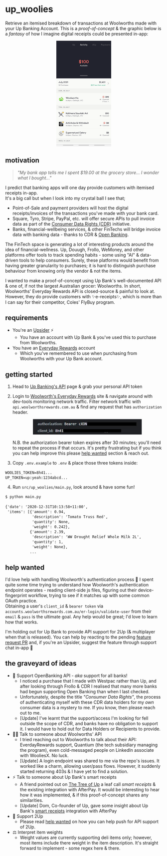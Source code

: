 # up_woolies

Retrieve an itemised breakdown of transactions at Woolworths made with your Up Banking Account. This is a
_proof-of-concept_ & the graphic below is a _fantasy_ of how I imagine digital receipts could be presented in-app:

<p align="center">
  <img src="/imgs/demo.gif" width="35%" height="35%" />
</p>

## motivation

> _"My bank app tells me I spent $19.00 at the grocery store... I wonder what I bought..."_

I predict that banking apps will one day provide customers with itemised receipts in-app.   
It's a big call but when I look into my crystal ball I see that;

* Point-of-Sale and payment providers will host the digital receipts/invoices of the transactions you've made with your
  bank card.
* Square, Tyro, Stripe, PayPal, etc. will offer secure APIs to pull invoice data as part of the
  [Consumer Data Rights (CDR)](https://www.cdr.gov.au/what-is-cdr) initiative.
* Banks, financial-wellbeing services, & other FinTechs will bridge invoice data with banking data - thanks to CDR &
  [Open Banking](https://www.ausbanking.org.au/priorities/open-banking/).

The FinTech space is generating a lot of interesting products around the idea of financial-wellness. Up, Douugh, Frollo,
WeMoney, and other platforms offer tools to track spending habits - some using "AI" & data-driven tools to help
consumers. Surely, these platforms would benefit from having greater granularity to purchases; it is hard to distinguish
purchase behaviour from knowing only the vendor & not the items.

I wanted to make a proof-of-concept using Up Bank's well-documented API & one of, if not the largest Australian grocer:
Woolworths. In short, Woolworths' Everyday Rewards API is closed-source & painful to look at. However, they do provide
customers with ✨e-receipts✨, which is more than I can say for their competitor, Coles' FlyBuy program.

## requirements

* You're an [Upsider](https://up.com.au/) ⚡
    * You have an account with Up Bank & you've used this to purchase from Woolworths.
* You have an [Everyday Rewards](https://www.woolworthsrewards.com.au/) account
    * Which you've remembered to use when purchasing from Woolworths with your Up Bank account.

## getting started

1. Head to [Up Banking's API](https://developer.up.com.au/#welcome) page & grab your personal API token
2. Login to [Woolworth's Everyday Rewards](https://www.woolworthsrewards.com.au/#login) site & navigate around with
   dev-tools monitoring network traffic. Filter network traffic with `api.woolworthsrewards.com.au` & find any request
   that has `authorization` header.
   <p align="center">
    <img src="/imgs/headers.jpg" />
   </p>

   N.B. the authorization bearer token expires after 30 minutes; you'll need to repeat the process if that occurs. It's
   pretty frustrating but if you think you can help improve this please [help wanted](#help-wanted) section & reach out.
3. Copy `.env.example` to `.env` & place those three tokens inside:

```
WOOLIES_TOKEN=8h41...
UP_TOKEN=up:yeah:1234abcd...
```

4. Run `src/up_woolies/main.py`, look around & have some fun!

```
$ python main.py

{'date': '2020-12-31T10:13:58+11:00',
 'items': [{'amount': 0.94,
            'description': 'Tomato Truss Red',
            'quantity': None,
            'weight': 0.242},
           {'amount': 2.39,
            'description': 'WW Drought Relief Whole Milk 2L',
            'quantity': 1,
            'weight': None},
           ...
```

## help wanted

I'd love help with handling Woolworth's authentication process 🔐 I spent quite some time trying to understand how
Woolworth's authentication endpoint operates - reading client-side js files, figuring out their device-fingerprint
workflow, trying to see if it matches up with some common OAuth practice.  
Obtaining a user's `client_id` & `bearer token` via `accounts.woolworthsrewards.com.au/er-login/validate-user` from
their `email` & `pass` is the ultimate goal. Any help would be great; I'd love to learn how that works.

I'm holding out for Up Bank to provide API support for 2Up (& multiplayer when that is released). You can help by
reacting to the pending [feature request PR](https://github.com/up-banking/api/issues/84) and, if you're an Upsider,
suggest the feature through support chat in-app 🙏

## the graveyard of ideas

* 🏧 Support OpenBanking API - _aka_ support for all banks!
    * I noticed a purchase that I made with Westpac rather than Up, and after looking through Frollo & CDR I realised
      that many more banks had begun supporting Open Banking than when I last checked.
    * Unfortunately, despite the title _"Consumer Data Rights"_, the process of authenticating myself with these CDR
      data holders for my _own_ consumer data is a mystery to me. If you know, then please reach out to me.
    * [Update] I've learnt that the support/access I'm looking for fell outside the scope of CDR, and banks have no
      obligation to support it. I would have to hold out for Data Holders or Recipients to provide.
* 👩‍💼 Talk to someone about Woolworths' API
    * I tried reaching out to Woolworths to talk about their API: EverdayRewards support, Quantium (the tech subsidiary
      managing the program), even cold-messaged people on LinkedIn associate with WooliesX. No luck.
    * [Update] A login endpoint was shared to me via the repo's issues. It worked like a charm, allowing user/pass
      flows. However, it suddenly started returning 403s & I have yet to find a solution.
* ⚡ Talk to someone about Up Bank's smart receipts
    * A friend pointed out on [The Tree of Up](https://up.com.au/tree/) a leaf call _smart receipts_ & the existing
      integration with AfterPay. It would be interesting to hear how it was implemented, & if this proof-of-concept
      shares any similarities.
    * [Update] Dom, Co-founder of Up, gave some insight about Up
      Bank's [smart receipts](https://twitter.com/dompym/status/1418792235559235589) integration with AfterPay
* 👫 Support 2Up
    * Please read [help wanted](#help-wanted) on how you can help push for API support of 2Up.
* ⚖ Interpret item weights
    * Weight values are currently supporting deli items only; however, most items include there weight in the item
      description. It's straight forward to implement - some regex here & there.